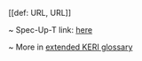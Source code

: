 [[def: URL, URL]]

~ Spec-Up-T link: <a href='https://weboftrust.github.io/WOT-terms/docs/glossary/URL'>here</a>

~ More in <a href="https://weboftrust.github.io/WOT-terms/docs/glossary/URL">extended KERI glossary</a>
